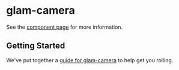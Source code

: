 glam-camera
================

See the [component page](http://bengfarrell.github.io/glam-camera) for more information.

## Getting Started

We've put together a [guide for glam-camera](http://www.polymer-project.org/docs/start/reusableelements.html) to help get you rolling.
